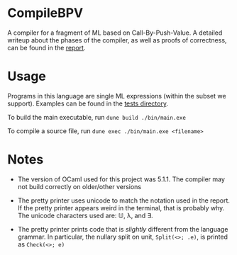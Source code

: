 # CompileBPV

A compiler for a fragment of ML based on Call-By-Push-Value. A detailed writeup about the phases of the compiler, as well as proofs of correctness, can be found in the [report](report.pdf).

# Usage 

Programs in this language are single ML expressions (within the subset we support). Examples can be found in the [tests directory](/test/).

To build the main executable, run `dune build ./bin/main.exe`

To compile a source file, run `dune exec ./bin/main.exe <filename>`


# Notes

- The version of OCaml used for this project was 5.1.1. The compiler may not build correctly on older/other versions

- The pretty printer uses unicode to match the notation used in the report. If the pretty printer appears weird in the terminal, that is probably why. The unicode characters used are: 𝕌, λ, and ∃. 

- The pretty printer prints code that is *slightly* different from the language grammar. In particular, the nullary split on unit, `Split(<>; .e)`, is printed as `Check(<>; e)`